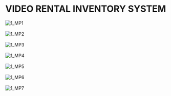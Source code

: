 # VIDEO RENTAL INVENTORY SYSTEM

![1_MP1](https://user-images.githubusercontent.com/82299708/210309364-5cd3d57a-8912-4882-8709-7cb14dcd0fbe.JPG) <br><br>
![1_MP2](https://user-images.githubusercontent.com/82299708/210309372-db1e193f-57fd-410c-b191-4fbaaf1900e4.JPG) <br><br>
![1_MP3](https://user-images.githubusercontent.com/82299708/210309378-12451ca2-50f9-48fe-824c-b14f4ef349a9.JPG) <br><br>
![1_MP4](https://user-images.githubusercontent.com/82299708/210309390-b62dead0-71a4-47cb-8afa-ba35c6830bbc.JPG) <br><br>
![1_MP5](https://user-images.githubusercontent.com/82299708/210309393-8fab9beb-e62a-43a5-b913-4b747cf4ddf4.JPG) <br><br>
![1_MP6](https://user-images.githubusercontent.com/82299708/210309400-2af6b70e-afab-4218-a015-c92b2a27cab5.JPG) <br><br>
![1_MP7](https://user-images.githubusercontent.com/82299708/210309404-36c1ffb0-56b2-425e-8697-97794ae3e429.JPG)

